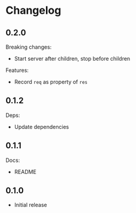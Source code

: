# Changelog

## 0.2.0

Breaking changes:

* Start server after children, stop before children

Features:

* Record `req` as property of `res`

## 0.1.2

Deps:

* Update dependencies

## 0.1.1

Docs:

* README

## 0.1.0

* Initial release
